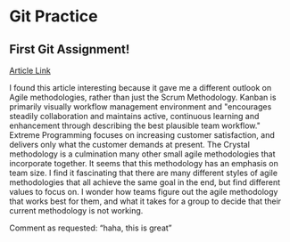 # Git Practice

## First Git Assignment!
[Article Link]("analyticssteps.com/blogs/7-types-agile-methodologies")

I found this article interesting because it gave me a different outlook on Agile methodologies, rather than just the Scrum Methodology. Kanban is primarily visually workflow management environment and "encourages steadily collaboration and maintains active, continuous learning and enhancement through describing the best plausible team workflow." Extreme Programming focuses on increasing customer satisfaction, and delivers only what the customer demands at present. The Crystal methodology is a culmination many other small agile methodologies that incorporate together. It seems that this methodology has an emphasis on team size. I find it fascinating that there are many different styles of agile methodologies that all achieve the same goal in the end, but find different values to focus on. I wonder how teams figure out the agile methodology that works best for them, and what it takes for a group to decide that their current methodology is not working.


Comment as requested: “haha, this is great”
